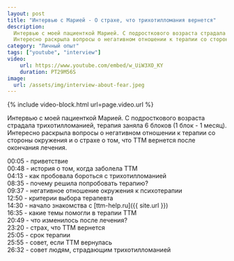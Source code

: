 ```yaml
---
layout: post
title: "Интервью с Марией - О страхе, что трихотилломания вернется"
description: 
  Интервью с моей пациенткой Марией. С подросткового возраста страдала трихотилломанией, терапия заняла 6 блоков (1 блок - 1 месяц).
  Интересно раскрыла вопросы о негативном отношении к терапии со стороны окружения и о страхе о том, что трихотилломания вернется после окончания лечения.
category: "Личный опыт"
tags: ["youtube", "interview"]
video:
    url: https://www.youtube.com/embed/w_UiW3XO_KY
    duration: PT29M56S
image:
  url: /assets/img/interview-about-fear.jpeg
---
```


{% include video-block.html
url=page.video.url
%}


Интервью с моей пациенткой Марией. С подросткового возраста страдала трихотилломанией, терапия заняла 6 блоков (1 блок - 1 месяц).   
Интересно раскрыла вопросы о негативном отношении к терапии со стороны окружения и о страхе о том, что ТТМ вернется после окончания лечения.

00:05 - приветствие  
00:48 - история о том, когда заболела ТТМ  
04:13 - как пробовала бороться с трихотилломанией  
08:35 - почему решила попробовать терапию?  
09:37 - негативное отношение окружения к психотерапии  
12:50 - критерии выбора терапевта  
14:30 - начало знакомства с [ttm-help.ru]({{ site.url }})  
16:35 - какие темы помогли в терапии ТТМ  
20:49 - что изменилось после лечения?  
23:20 - страх, что ТТМ вернется  
25:05 - срок терапии  
25:55 - совет, если ТТМ вернулась  
26:32 - совет людям, страдающим трихотилломанией  





